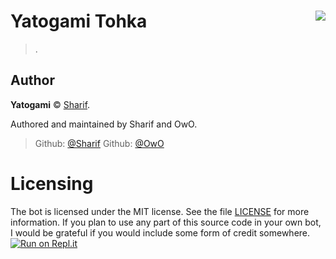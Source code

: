 # Yatogami Tohka <img src="https://cdn.discordapp.com/avatars/507318001242996739/75524ecb9c990411c08be2b65224e2c5.png?size=256" align="right">
> .

## Author 

**Yatogami** © [Sharif](https://github.com/SharifPoetra/yatogami). 

Authored and maintained by Sharif and OwO.
> Github: [@Sharif](https://github.com/SharifPoetra)
> Github: [@OwO](https://github.com/youKnowOwO)

# Licensing 

The bot is licensed under the MIT license. See the file [LICENSE](https://github.com/SharifPoetra/yatogami/blob/master/LICENCE) for more information. If you plan to use any part of this source code in your own bot, I would be grateful if you would include some form of credit somewhere.
[![Run on Repl.it](https://repl.it/badge/github/SharifPoetra/yatogami)](https://repl.it/github/SharifPoetra/yatogami)